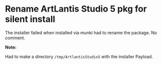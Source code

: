 # Rename ArtLantis Studio 5 pkg for silent install 

The installer failed when installed via munki had to rename the package. No comment.

**Note:**

Had  to make a directory `/tmp/ArtlantisStudio5` with the  installer Payload.

